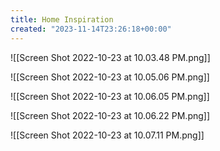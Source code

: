 ```yaml
---
title: Home Inspiration
created: "2023-11-14T23:26:18+00:00"
---
```

 

![[Screen Shot 2022-10-23 at 10.03.48 PM.png]]

![[Screen Shot 2022-10-23 at 10.05.06 PM.png]]

![[Screen Shot 2022-10-23 at 10.06.05 PM.png]]

![[Screen Shot 2022-10-23 at 10.06.22 PM.png]]

![[Screen Shot 2022-10-23 at 10.07.11 PM.png]]